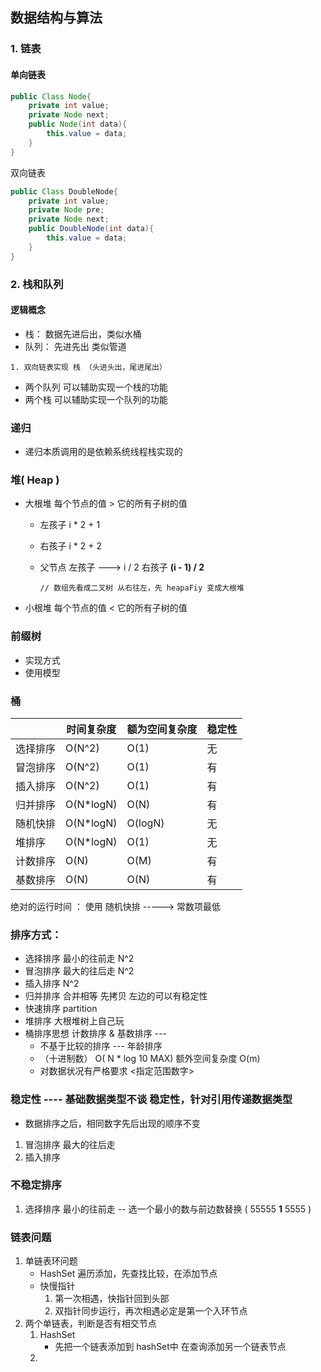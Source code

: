 ## 数据结构与算法

### 1. 链表

#### 单向链表

```java
public Class Node{
	private int value;
	private Node next;
	public Node(int data){
		this.value = data; 
	}
}
```

双向链表

```java
public Class DoubleNode{
	private int value;
	private Node pre;
	private Node next;
	public DoubleNode(int data){
		this.value = data; 
	}
}
```

### 2. 栈和队列

#### 逻辑概念

- 栈： 数据先进后出，类似水桶
- 队列： 先进先出 类似管道

```
1. 双向链表实现 栈 （头进头出，尾进尾出）
```

- 两个队列 可以辅助实现一个栈的功能
- 两个栈 可以辅助实现一个队列的功能

### 递归

- 递归本质调用的是依赖系统线程栈实现的

### 堆( Heap )

- 大根堆 每个节点的值 > 它的所有子树的值 

  - 左孩子 i * 2 + 1

  - 右孩子 i * 2 + 2

  - 父节点  左孩子 ---> i / 2  右孩子 **(i - 1) / 2**

    ```
    // 数组先看成二叉树 从右往左，先 heapaFiy 变成大根堆
    ```

    

- 小根堆 每个节点的值 < 它的所有子树的值

### 前缀树

- 实现方式
- 使用模型

### 桶



|          | 时间复杂度 | 额为空间复杂度 | 稳定性 |
| -------- | ---------- | -------------- | ------ |
| 选择排序 | O(N^2)     | O(1)           | 无     |
| 冒泡排序 | O(N^2)     | O(1)           | 有     |
| 插入排序 | O(N^2)     | O(1)           | 有     |
| 归并排序 | O(N*logN)  | O(N)           | 有     |
| 随机快排 | O(N*logN)  | O(logN)        | 无     |
| 堆排序   | O(N*logN)  | O(1)           | 无     |
| 计数排序 | O(N)       | O(M)           | 有     |
| 基数排序 | O(N)       | O(N)           | 有     |



绝对的运行时间 ： 使用 随机快排 ----->  常数项最低



### 排序方式：

- 选择排序  最小的往前走  N^2
- 冒泡排序   最大的往后走  N^2
- 插入排序   N^2
- 归并排序  合并相等 先拷贝 左边的可以有稳定性
- 快速排序 partition
- 堆排序 大根堆树上自己玩
- 桶排序思想 计数排序 & 基数排序 --- 
  -  不基于比较的排序 --- 年龄排序
  -  （十进制数） O( N * log 10 MAX)  额外空间复杂度 O(m)
  -  对数据状况有严格要求 <指定范围数字>

### 稳定性  ---- 基础数据类型不谈 稳定性，针对引用传递数据类型

- 数据排序之后，相同数字先后出现的顺序不变

1. 冒泡排序   最大的往后走
2. 插入排序  

### 不稳定排序

1. 选择排序  最小的往前走 --  选一个最小的数与前边数替换   (  55555 **1** 5555 )   





### 链表问题

1. 单链表环问题
   - HashSet 遍历添加，先查找比较，在添加节点
   - 快慢指针 
     1. 第一次相遇，快指针回到头部
     2. 双指针同步运行，再次相遇必定是第一个入环节点
2. 两个单链表，判断是否有相交节点
   1. HashSet 
      - 先把一个链表添加到 hashSet中 在查询添加另一个链表节点
   2.  